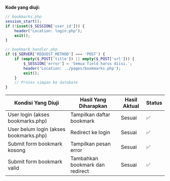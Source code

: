 **Kode yang diuji:**

```php
// bookmarks.php
session_start();
if (!isset($_SESSION['user_id'])) {
    header("Location: login.php");
    exit();
}

// bookmark_handler.php
if ($_SERVER['REQUEST_METHOD'] === 'POST') {
    if (empty($_POST['title']) || empty($_POST['url'])) {
        $_SESSION['error'] = 'Semua field harus diisi.';
        header('Location: ../pages/bookmarks.php');
        exit();
    }
    // Proses simpan ke database
}
```

| Kondisi Yang Diuji                     | Hasil Yang Diharapkan           | Hasil Aktual | Status |
| -------------------------------------- | ------------------------------- | ------------ | ------ |
| User login (akses bookmarks.php)       | Tampilkan daftar bookmark       | Sesuai       | ✅      |
| User belum login (akses bookmarks.php) | Redirect ke login               | Sesuai       | ✅      |
| Submit form bookmark kosong            | Tampilkan pesan error           | Sesuai       | ✅      |
| Submit form bookmark valid             | Tambahkan bookmark dan redirect | Sesuai       | ✅      |
